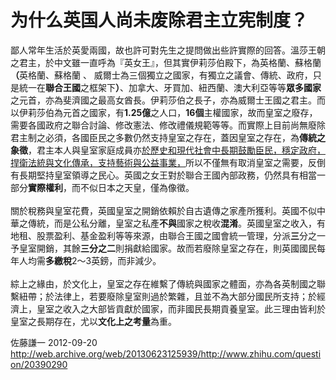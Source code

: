 # 为什么英国人尚未废除君主立宪制度？

<div class="zm-editable-content clearfix">鄙人常年生活於英愛兩國，故也許可對先生之提問做出些許實際的回答。溫莎王朝之君主，於中文雖一直呼為『英女王』，但其實伊莉莎伯殿下，為英格蘭、蘇格蘭<b>（</b>英格蘭、蘇格蘭 、 威爾士為三個獨立之國家，有獨立之議會、傳統、政府，只是統一在<b>聯合王國</b>之框架下<b>）</b>、加拿大、牙買加、紐西蘭、澳大利亞等等<b>眾多國家</b>之元首，亦為斐濟國之最高女酋長。伊莉莎伯之長子，亦為威爾士王國之君主。而以伊莉莎伯為元首之國家，有<b>1.25億</b>之人口，<b>16個</b>主權國家，故而皇室之廢存，需要各國政府之聯合討論、修改憲法、修改禮儀規範等等。而實際上目前尚無廢除君主制之必須，各國臣民之多數仍然支持皇室之存在，蓋因皇室之存在，為<b>傳統之象徵</b>，君主本人與皇室家庭成員亦<u>於歷史和現代社會中長期鼓勵臣民，穩定政府，捍衛法統與文化傳承，支持藝術與公益事業，</u>所以不僅無有取消皇室之需要，反倒有長期堅持皇室領導之民心。英國之女王對於聯合王國內部政務，仍然具有相當一部分<b>實際權利</b>，而不似日本之天皇，僅為像徵。<br><br>關於稅務與皇室花費，英國皇室之開銷依賴於自古遺傳之家產所獲利。英國不似中華之傳統，而是公私分離，皇室之私產<b>不與</b>國家之稅收<b>混淆</b>。英國皇室之收入，有地租、股票盈利、基金盈利等等來源，由聯合王國之國會統一管理，分派<b>三</b>分之一予皇室開銷，其餘<b>三</b><b>分之二</b>則捐獻給國家。故而若廢除皇室之存在，則英國國民每年人均需<b>多繳稅</b>2～3英鎊，而非減少。<br><br>綜上之緣由，於文化上，皇室之存在維繫了傳統與國家之體面，亦為各英制國之聯繫紐帶；於法律上，若要廢除皇室則過於繁雜，且並不為大部分國民所支持；於經濟上，皇室之收入之大部皆貢獻於國家，而非國民長期貢養皇室。此三理由皆利於皇室之長期存在，尤以<b>文化上之考量</b>為重。</div>

佐藤謙一 2012-09-20 http://web.archive.org/web/20130623125939/http://www.zhihu.com/question/20390290